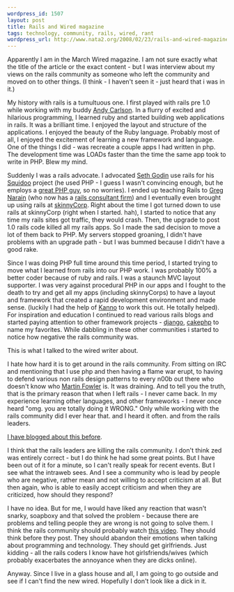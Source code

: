 ```yaml
--- 
wordpress_id: 1507
layout: post
title: Rails and Wired magazine
tags: technology, community, rails, wired, rant
wordpress_url: http://www.nata2.org/2008/02/23/rails-and-wired-magazine/
---
```

Apparently I am in the March Wired magazine. I am not sure exactly what the title of the article or the exact content - but I was interview about my views on the rails community as someone who left the community and moved on to other things. (I think - I haven't seen it - just heard that i was in it.)

My history with rails is a tumultuous one. I first played with rails pre 1.0 while working with my buddy <a href="http://www.cs.cmu.edu/~acarlson/">Andy Carlson</a>.  In a flurry of excited and hilarious programming, I learned ruby and started building web applications in rails. It was a brilliant time. I enjoyed the layout and structure of the applications. I enjoyed the beauty of the Ruby language. Probably most of all, I enjoyed the excitement of learning a new framework and language. One of the things I did - was recreate a couple apps I had written in php. The development time was LOADs faster than the time the same app took to write in PHP. Blew my mind.

Suddenly I was a rails advocate. I advocated <a href="http://sethgodin.typepad.com/">Seth Godin</a> use rails for his <a href="http://www.squidoo.com/">Squidoo</a> project (he used PHP - I guess I wasn't convincing enough, but he employs a <a href="http://blogs.squidoo.com/squidblog/?author=2">great PHP guy</a>, so no worries). I ended up teaching Rails to <a href="http://www.socialtwister.com/">Greg Narain</a> (who now has a <a href="http://www.bluewhalelabs.com/">rails consultant firm</a>) and I eventually even brought up using rails at <a href="http://skinnycorp.com">skinnyCorp</a>. Right about the time I got turned down to use rails at skinnyCorp (right when I started. hah), I started to notice that any time my rails sites got traffic, they would crash. Then, the upgrade to post 1.0 rails code killed all my rails apps. So I made the sad decision to move a lot of them back to PHP. My servers stopped groaning, I didn't have problems with an upgrade path - but I was bummed because I didn't have a good rake.

Since I was doing PHP full time around this time period, I started trying to move what I learned from rails into our PHP work. I was probably 100% a better coder because of ruby and rails. I was a staunch MVC layout supporter. I was very against procedural PHP in our apps and I fought to the death to try and get all my apps (including skinnyCorps) to have a layout and framework that created a rapid development environment and made sense. (luckily I had the help of <a href="http://localkinegrinds.com/">Kanno</a> to work this out. He totally helped). For inspiration and education I continued to read various rails blogs and started paying attention to other framework projects - <a href="http://www.djangoproject.com/">django</a>, <a href="http://www.cakephp.org/">cakephp</a> to name my favorites.  While dabbling in these other communities i started to notice how negative the rails community was.

This is what I talked to the wired writer about.

I hate how hard it is to get around in the rails community. From sitting on IRC and mentioning that I use php and then having a flame war erupt, to having to defend various non rails design patterns to every n00b out there who doesn't know who <a href="http://www.martinfowler.com/">Martin Fowler</a> is. It was draining. And to tell you the truth, that is the primary reason that when I left rails - I never came back.  In my experience learning other languages, and other frameworks - I never once heard "omg. you are totally doing it WRONG." Only while working with the rails community did I ever hear that. and I heard it often. and from the rails leaders.

<a href="http://www.nata2.org/2007/04/15/rails-woes-the-slow-that-is-keeping-twitter-down/">I have blogged about this before</a>.

I think that the rails leaders are killing the rails community. I don't think zed was entirely correct - but I do think he had some great points. But I have been out of it for a minute, so I can't really speak for recent events. But I see what the intraweb sees. And I see a community who is lead by people who are negative, rather mean and not willing to accept criticism at all. But then again, who is able to easily accept criticism and when they are criticized, how should they respond?

I have no idea. But for me, I would have liked any reaction that wasn't snarky, soapboxy and that solved the problem - because there are problems and telling people they are wrong is not going to solve them. I think the rails community should probably watch <a href="http://video.google.com/videoplay?docid=-4216011961522818645">this video</a>. They should think before they post. They should abandon their emotions when talking about programming and technology. They should get girlfriends.  Just kidding - all the rails coders I know have hot girlsfriends/wives (which probably exacerbates the annoyance when they are dicks online).

Anyway. Since I live in a glass house and all, I am going to go outside and see if I can't find the new wired. Hopefully I don't look like a dick in it.
